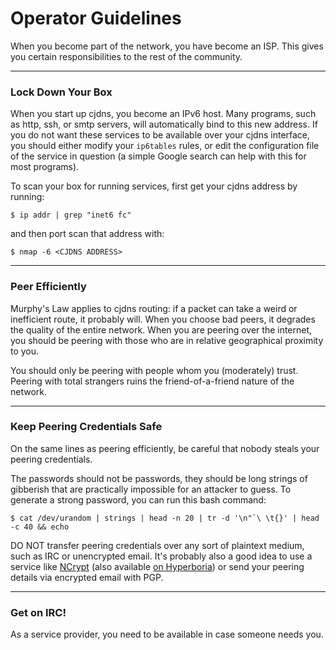 # Operator Guidelines

When you become part of the network, you have become an ISP. This gives you certain responsibilities to the rest of the community.

---

### Lock Down Your Box

When you start up cjdns, you become an IPv6 host. Many programs, such as http, ssh, or smtp servers, will automatically bind to this new address. If you do not want these services to be available over your cjdns interface, you should either modify your `ip6tables` rules, or edit the configuration file of the service in question (a simple Google search can help with this for most programs).

To scan your box for running services, first get your cjdns address by running:

`$ ip addr | grep "inet6 fc"`

and then port scan that address with:

`$ nmap -6 <CJDNS ADDRESS>`

---

### Peer Efficiently

Murphy's Law applies to cjdns routing: if a packet can take a weird or inefficient route, it probably will. When you choose bad peers, it degrades the quality of the entire network. When you are peering over the internet, you should be peering with those who are in relative geographical proximity to you.

You should only be peering with people whom you (moderately) trust. Peering with total strangers ruins the friend-of-a-friend nature of the network.

---

### Keep Peering Credentials Safe

On the same lines as peering efficiently, be careful that nobody steals your peering credentials.

The passwords should not be passwords, they should be long strings of gibberish that are practically impossible for an attacker to guess. To generate a strong password, you can run this bash command:

```
$ cat /dev/urandom | strings | head -n 20 | tr -d '\n"`\ \t{}' | head -c 40 && echo

```

DO NOT transfer peering credentials over any sort of plaintext medium, such as IRC or unencrypted email. It's probably also a good idea to use a service like [NCrypt](https://ncry.pt) (also available [on Hyperboria](http://cjdns.ncryp.pt)) or send your peering details via encrypted email with PGP.

---

### Get on IRC!

As a service provider, you need to be available in case someone needs you.
